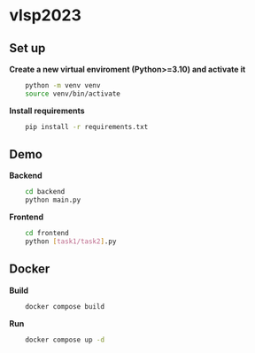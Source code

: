 # vlsp2023

## Set up

**Create a new virtual enviroment (Python>=3.10) and activate it**

```bash
    python -m venv venv
    source venv/bin/activate
```
**Install requirements**

```bash
    pip install -r requirements.txt
```

## Demo

**Backend**
```bash
    cd backend
    python main.py
```
**Frontend**
```bash
    cd frontend
    python [task1/task2].py
``` 

## Docker
**Build**
```bash
    docker compose build
```
**Run**

```bash
    docker compose up -d
``` 
